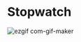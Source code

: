 # Stopwatch
![ezgif com-gif-maker](https://user-images.githubusercontent.com/59811450/116652639-92677200-a9c0-11eb-92e1-6bc625e4c0b3.gif)
